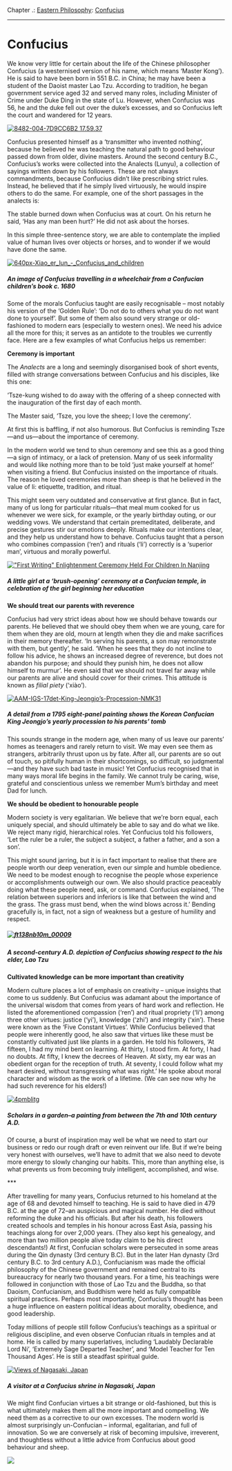 Chapter .: [Eastern Philosophy](https://www.theschooloflife.com/thebookoflife/category/leisure/eastern-philosophy/): [Confucius](https://www.theschooloflife.com/thebookoflife/confucius/)

* * *

# Confucius

We know very little for certain about the life of the Chinese philosopher Confucius (a westernised version of his name, which means ‘Master Kong’). He is said to have been born in 551 B.C. in China; he may have been a student of the Daoist master Lao Tzu. According to tradition, he began government service aged 32 and served many roles, including Minister of Crime under Duke Ding in the state of Lu. However, when Confucius was 56, he and the duke fell out over the duke’s excesses, and so Confucius left the court and wandered for 12 years.

[![8482-004-7D9CC6B2 17.59.37](https://www.theschooloflife.com/thebookoflife/wp-content/uploads/2014/11/8482-004-7D9CC6B2-17.59.37.jpg)](http://www.thebookoflife.org/wp-content/uploads/2014/11/8482-004-7D9CC6B2-17.59.37.jpg)

Confucius presented himself as a ‘transmitter who invented nothing’, because he believed he was teaching the natural path to good behaviour passed down from older, divine masters. Around the second century B.C., Confucius’s works were collected into the Analects (Lunyu), a collection of sayings written down by his followers. These are not always commandments, because Confucius didn’t like prescribing strict rules. Instead, he believed that if he simply lived virtuously, he would inspire others to do the same. For example, one of the short passages in the analects is:

The stable burned down when Confucius was at court. On his return he said, ‘Has any man been hurt?’ He did not ask about the horses.

In this simple three-sentence story, we are able to contemplate the implied value of human lives over objects or horses, and to wonder if we would have done the same.

[![640px-Xiao_er_lun_-_Confucius_and_children](https://www.theschooloflife.com/thebookoflife/wp-content/uploads/2014/11/640px-Xiao_er_lun_-_Confucius_and_children.jpg)](http://www.thebookoflife.org/wp-content/uploads/2014/11/640px-Xiao_er_lun_-_Confucius_and_children.jpg)

##### An image of Confucius travelling in a wheelchair from a Confucian children’s book c. 1680

Some of the morals Confucius taught are easily recognisable – most notably his version of the ‘Golden Rule’: ‘Do not do to others what you do not want done to yourself’. But some of them also sound very strange or old-fashioned to modern ears (especially to western ones). We need his advice all the more for this; it serves as an antidote to the troubles we currently face. Here are a few examples of what Confucius helps us remember:

**Ceremony is important**

The _Analects_ are a long and seemingly disorganised book of short events, filled with strange conversations between Confucius and his disciples, like this one:

‘Tsze-kung wished to do away with the offering of a sheep connected with the inauguration of the first day of each month.

The Master said, ‘Tsze, you love the sheep; I love the ceremony’.

At first this is baffling, if not also humorous. But Confucius is reminding Tsze—and us—about the importance of ceremony.

In the modern world we tend to shun ceremony and see this as a good thing—a sign of intimacy, or a lack of pretension. Many of us seek informality and would like nothing more than to be told ‘just make yourself at home!’ when visiting a friend. But Confucius insisted on the importance of rituals. The reason he loved ceremonies more than sheep is that he believed in the value of li: etiquette, tradition, and ritual.

This might seem very outdated and conservative at first glance. But in fact, many of us long for particular rituals—that meal mum cooked for us whenever we were sick, for example, or the yearly birthday outing, or our wedding vows. We understand that certain premeditated, deliberate, and precise gestures stir our emotions deeply. Rituals make our intentions clear, and they help us understand how to behave. Confucius taught that a person who combines compassion (‘ren’) and rituals (‘li’) correctly is a ‘superior man’, virtuous and morally powerful.&nbsp;

[!["First Writing" Enlightenment Ceremony Held For Children In Nanjing](https://www.theschooloflife.com/thebookoflife/wp-content/uploads/2014/11/764866742.jpg)](http://www.thebookoflife.org/wp-content/uploads/2014/11/764866742.jpg)

##### A little girl at a ‘brush-opening’ ceremony at a Confucian temple, in celebration of the girl beginning her education

**We should treat our parents with reverence**

Confucius had very strict ideas about how we should behave towards our parents. He believed that we should obey them when we are young, care for them when they are old, mourn at length when they die and make sacrifices in their memory thereafter. ‘In serving his parents, a son may remonstrate with them, but gently’, he said. ‘When he sees that they do not incline to follow his advice, he shows an increased degree of reverence, but does not abandon his purpose; and should they punish him, he does not allow himself to murmur’. He even said that we should not travel far away while our parents are alive and should cover for their crimes. This attitude is known as _filial piety_ (‘xiào’).

[![AAM-IGS-17det-King-Jeongjo’s-Procession-NMK31](https://www.theschooloflife.com/thebookoflife/wp-content/uploads/2014/11/AAM-IGS-17det-King-Jeongjo%E2%80%99s-Procession-NMK31.jpg)](http://www.thebookoflife.org/wp-content/uploads/2014/11/AAM-IGS-17det-King-Jeongjo%E2%80%99s-Procession-NMK31.jpg)

##### A detail from a 1795 eight-panel painting shows the Korean Confucian King Jeongjo’s yearly procession to his parents’ tomb

This sounds strange in the modern age, when many of us leave our parents’ homes as teenagers and rarely return to visit. We may even see them as strangers, arbitrarily thrust upon us by fate. After all, our parents are so out of touch, so pitifully human in their shortcomings, so difficult, so judgmental—and they have such bad taste in music! Yet Confucius recognised that in many ways moral life begins in the family. We cannot truly be caring, wise, grateful and conscientious unless we remember Mum’s birthday and meet Dad for lunch.

**We should be obedient to honourable people**

Modern society is very egalitarian. We believe that we’re born equal, each uniquely special, and should ultimately be able to say and do what we like. We reject many rigid, hierarchical roles. Yet Confucius told his followers, ‘Let the ruler be a ruler, the subject a subject, a father a father, and a son a son’.

This might sound jarring, but it is in fact important to realise that there are people worth our deep veneration, even our simple and humble obedience. We need to be modest enough to recognise the people whose experience or accomplishments outweigh our own. We also should practice peaceably doing what these people need, ask, or command. Confucius explained, ‘The relation between superiors and inferiors is like that between the wind and the grass. The grass must bend, when the wind blows across it.’ Bending gracefully is, in fact, not a sign of weakness but a gesture of humility and respect.

##### [![ft138nb10m_00009](https://www.theschooloflife.com/thebookoflife/wp-content/uploads/2014/11/ft138nb10m_000091.jpg)](http://www.thebookoflife.org/wp-content/uploads/2014/11/ft138nb10m_000091.jpg)

##### A second-century A.D. depiction of Confucius showing respect to the his elder, Lao Tzu

**Cultivated knowledge can be more important than creativity**

Modern culture places a lot of emphasis on creativity – unique insights that come to us suddenly. But Confucius was adamant about the importance of the universal wisdom that comes from years of hard work and reflection. He listed the aforementioned compassion (‘ren’) and ritual propriety (‘li’) among three other virtues: justice (‘yi’), knowledge (‘zhi’) and integrity (‘xin’). These were known as the ‘Five Constant Virtues’. While Confucius believed that people were inherently good, he also saw that virtues like these must be constantly cultivated just like plants in a garden. He told his followers, ‘At fifteen, I had my mind bent on learning. At thirty, I stood firm. At forty, I had no doubts. At fifty, I knew the decrees of Heaven. At sixty, my ear was an obedient organ for the reception of truth. At seventy, I could follow what my heart desired, without transgressing what was right.’ He spoke about moral character and wisdom as the work of a lifetime. (We can see now why he had such reverence for his elders!)

[![4pmblitg](https://www.theschooloflife.com/thebookoflife/wp-content/uploads/2014/11/4pmblitg.jpg)](http://www.thebookoflife.org/wp-content/uploads/2014/11/4pmblitg.jpg)

##### Scholars in a garden–a painting from between the 7th and 10th century A.D.

Of course, a burst of inspiration may well be what we need to start our business or redo our rough draft or even reinvent our life. But if we’re being very honest with ourselves, we’ll have to admit that we also need to devote more energy to slowly changing our habits. This, more than anything else, is what prevents us from becoming truly intelligent, accomplished, and wise.

\*\*\*

After travelling for many years, Confucius returned to his homeland at the age of 68 and devoted himself to teaching. He is said to have died in 479 B.C. at the age of 72–an auspicious and magical number. He died without reforming the duke and his officials. But after his death, his followers created schools and temples in his honour across East Asia, passing his teachings along for over 2,000 years. (They also kept his genealogy, and more than two million people alive today claim to be his direct descendants!) At first, Confucian scholars were persecuted in some areas during the Qin dynasty (3rd century B.C). But in the later Han dynasty (3rd century B.C. to 3rd century A.D.), Confucianism was made the official philosophy of the Chinese government and remained central to its bureaucracy for nearly two thousand years. For a time, his teachings were followed in conjunction with those of Lao Tzu and the Buddha, so that Daoism, Confucianism, and Buddhism were held as fully compatible spiritual practices. Perhaps most importantly, Confucius’s thought has been a huge influence on eastern political ideas about morality, obedience, and good leadership.

Today millions of people still follow Confucius’s teachings as a spiritual or religious discipline, and even observe Confucian rituals in temples and at home. He is called by many superlatives, including ‘Laudably Declarable Lord Ni’, ‘Extremely Sage Departed Teacher’, and ‘Model Teacher for Ten Thousand Ages’. He is still a steadfast spiritual guide.

[![Views of Nagasaki, Japan](https://www.theschooloflife.com/thebookoflife/wp-content/uploads/2014/11/5805464375_9bd5909854_b.jpg)](http://www.thebookoflife.org/wp-content/uploads/2014/11/5805464375_9bd5909854_b.jpg)

##### A visitor at a Confucius shrine in Nagasaki, Japan

We might find Confucian virtues a bit strange or old-fashioned, but this is what ultimately makes them all the more important and compelling. We need them as a corrective to our own excesses. The modern world is almost surprisingly un-Confucian – informal, egalitarian, and full of innovation. So we are conversely at risk of becoming impulsive, irreverent, and thoughtless without a little advice from Confucius about good behaviour and sheep.

[![](https://img.youtube.com/vi/tUhGRh4vdb8/0.jpg)](https://www.youtube.com/embed/tUhGRh4vdb8 '')
